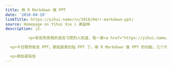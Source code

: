 ```yaml
---
title: 用 R Markdown 做 PPT
date: '2018-04-19'
linkTitle: https://yihui.name/cn/2018/04/r-markdown-ppt/
source: Homepage on Yihui Xie | 谢益辉
description: |2-

          <p>有些熟悉我的语言习惯的人知道，我一直<a href="https://yihui.name/cn/2010/12/software-to-make-slides/">反对把幻灯片称为 PPT</a>，因为 PPT 是 PowerPoint 的缩写，是一种特定的文件格式。世上有很多种幻灯片格式，如 beamer 或 HTML5 幻灯片。</p>

  <p>今日既然我说 PPT，那就是真的指 PPT 了。用 R Markdown 做 PPT 的功能，几个月前就存在了，只不过是因为需要更高版本的 Pandoc，所以我们一直没吱声。现在最新开发版（注意是开发版，即：不保证稳定性）的 RStudio 已经绑定相应的 Pandoc，勇猛的壮士可以一试。<a href="https://bookdown.org/yihui/rmarkdown/powerpoint-presentation.html">详细文档在此</a>；这是我正在写的一本书，还请不要在社交媒体帮忙宣传，因为我一般不会提前宣传我没做完的工作，这次因为需要提前找用户测试，所以破个例。</p>

  <p>我知道有些
---
```

